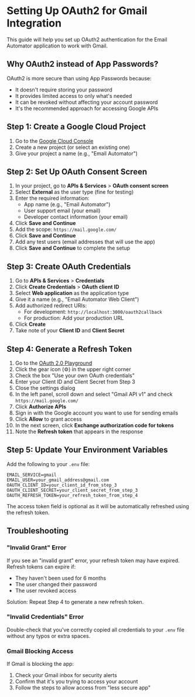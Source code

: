 # Setting Up OAuth2 for Gmail Integration

This guide will help you set up OAuth2 authentication for the Email Automator application to work with Gmail.

## Why OAuth2 instead of App Passwords?

OAuth2 is more secure than using App Passwords because:

- It doesn't require storing your password
- It provides limited access to only what's needed
- It can be revoked without affecting your account password
- It's the recommended approach for accessing Google APIs

## Step 1: Create a Google Cloud Project

1. Go to the [Google Cloud Console](https://console.cloud.google.com/)
2. Create a new project (or select an existing one)
3. Give your project a name (e.g., "Email Automator")

## Step 2: Set Up OAuth Consent Screen

1. In your project, go to **APIs & Services** > **OAuth consent screen**
2. Select **External** as the user type (fine for testing)
3. Enter the required information:
   - App name (e.g., "Email Automator")
   - User support email (your email)
   - Developer contact information (your email)
4. Click **Save and Continue**
5. Add the scope: `https://mail.google.com/`
6. Click **Save and Continue**
7. Add any test users (email addresses that will use the app)
8. Click **Save and Continue** to complete the setup

## Step 3: Create OAuth Credentials

1. Go to **APIs & Services** > **Credentials**
2. Click **Create Credentials** > **OAuth client ID**
3. Select **Web application** as the application type
4. Give it a name (e.g., "Email Automator Web Client")
5. Add authorized redirect URIs:
   - For development: `http://localhost:3000/oauth2callback`
   - For production: Add your production URL
6. Click **Create**
7. Take note of your **Client ID** and **Client Secret**

## Step 4: Generate a Refresh Token

1. Go to the [OAuth 2.0 Playground](https://developers.google.com/oauthplayground/)
2. Click the gear icon (⚙️) in the upper right corner
3. Check the box "Use your own OAuth credentials"
4. Enter your Client ID and Client Secret from Step 3
5. Close the settings dialog
6. In the left panel, scroll down and select "Gmail API v1" and check `https://mail.google.com/`
7. Click **Authorize APIs**
8. Sign in with the Google account you want to use for sending emails
9. Click **Allow** to grant access
10. In the next screen, click **Exchange authorization code for tokens**
11. Note the **Refresh token** that appears in the response

## Step 5: Update Your Environment Variables

Add the following to your `.env` file:

```
EMAIL_SERVICE=gmail
EMAIL_USER=your_gmail_address@gmail.com
OAUTH_CLIENT_ID=your_client_id_from_step_3
OAUTH_CLIENT_SECRET=your_client_secret_from_step_3
OAUTH_REFRESH_TOKEN=your_refresh_token_from_step_4
```

The access token field is optional as it will be automatically refreshed using the refresh token.

## Troubleshooting

### "Invalid Grant" Error

If you see an "invalid grant" error, your refresh token may have expired. Refresh tokens can expire if:

- They haven't been used for 6 months
- The user changed their password
- The user revoked access

Solution: Repeat Step 4 to generate a new refresh token.

### "Invalid Credentials" Error

Double-check that you've correctly copied all credentials to your `.env` file without any typos or extra spaces.

### Gmail Blocking Access

If Gmail is blocking the app:

1. Check your Gmail inbox for security alerts
2. Confirm that it's you trying to access your account
3. Follow the steps to allow access from "less secure app"
